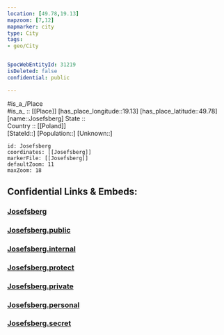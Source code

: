 ```yaml
---
location: [49.78,19.13] 
mapzoom: [7,12] 
mapmarker: city 
type: City
tags:
- geo/City


SpocWebEntityId: 31219
isDeleted: false
confidential: public

---
```

#is_a_/Place  
#is_a_ :: [[Place]] 
[has_place_longitude::19.13] 
[has_place_latitude::49.78] 
[name::Josefsberg] 
State ::  
Country :: [[Poland]]  
[StateId::] 
[Population::] 
[Unknown::] 


```leaflet
id: Josefsberg
coordinates: [[Josefsberg]] 
markerFile: [[Josefsberg]] 
defaultZoom: 11 
maxZoom: 18
```


## Confidential Links & Embeds: 

### [Josefsberg](/_Standards/Earth/Continent/Europe/Europe~East/Poland/Provinces~Poland/Silesian/City/Josefsberg.md) 

### [Josefsberg.public](/_public/Earth/Continent/Europe/Europe~East/Poland/Provinces~Poland/Silesian/City/Josefsberg.public.md) 

### [Josefsberg.internal](/_internal/Earth/Continent/Europe/Europe~East/Poland/Provinces~Poland/Silesian/City/Josefsberg.internal.md) 

### [Josefsberg.protect](/_protect/Earth/Continent/Europe/Europe~East/Poland/Provinces~Poland/Silesian/City/Josefsberg.protect.md) 

### [Josefsberg.private](/_private/Earth/Continent/Europe/Europe~East/Poland/Provinces~Poland/Silesian/City/Josefsberg.private.md) 

### [Josefsberg.personal](/_personal/Earth/Continent/Europe/Europe~East/Poland/Provinces~Poland/Silesian/City/Josefsberg.personal.md) 

### [Josefsberg.secret](/_secret/Earth/Continent/Europe/Europe~East/Poland/Provinces~Poland/Silesian/City/Josefsberg.secret.md)

